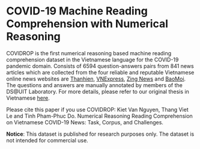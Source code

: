 # COVID-19 Machine Reading Comprehension with Numerical Reasoning

COVIDROP is the first numerical reasoning based machine reading comprehension dataset in the Vietnamese language for the COVID-19 pandemic domain. Consists of 6594 question-answers pairs from 841 news articles which are collected from the four reliable and reputable Vietnamese online news websites are [Thanhien](https://thanhnien.vn), [VNExpress](https://vnexpress.net/ ), [Zing News](https://zingnews.vn/) and [BaoMoi](https://baomoi.com/). The questions and answers are manually annotated by members of the DS@UIT Laboratory. For more details, please refer to our original thesis in Vietnamese [here](https://drive.google.com/file/d/1vlLQaBiol5s7hsINmtdgQ6BzoApo0a27/view).

Please cite this paper if you use COVIDROP:
Kiet Van Nguyen, Thang Viet Le and Tinh Pham-Phuc Do. Numerical Reasoning Reading Comprehension on Vietnamese COVID-19 News: Task, Corpus, and Challenges.

**Notice**: This dataset is published for research purposes only. The dataset is not intended for commercial use.

